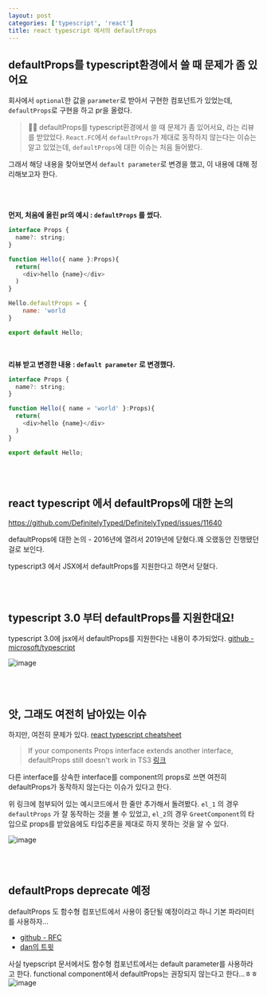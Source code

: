```yaml
---
layout: post
categories: ['typescript', 'react']
title: react typescript 에서의 defaultProps
---
```


## defaultProps를 typescript환경에서 쓸 때 문제가 좀 있어요

회사에서 `optional`한 값을 `parameter`로 받아서 구현한 컴포넌트가 있었는데, `defaultProps`로 구현을 하고 pr을 올렸다. 
> 🙋‍♂️ defaultProps를 typescript환경에서 쓸 때 문제가 좀 있어서요,
라는 리뷰를 받았었다. `React.FC`에서 `defaultProps`가 제대로 동작하지 않는다는 이슈는 알고 있었는데, `defaultProps`에 대한 이슈는 처음 들어봤다. 

그래서 해당 내용을 찾아보면서 `default parameter`로 변경을 했고, 이 내용에 대해 정리해보고자 한다.

<br/>
<br/>

**먼저, 처음에 올린 pr의 예시 : `defaultProps` 를 썼다.**

```javascript
interface Props {
  name?: string;
}

function Hello({ name }:Props){
  return(
    <div>hello {name}</div>
  )
}

Hello.defaultProps = {
    name: 'world
}

export default Hello;
```

<br/>


**리뷰 받고 변경한 내용 : `default parameter` 로 변경했다.**

```javascript
interface Props {
  name?: string;
}

function Hello({ name = 'world' }:Props){
  return(
    <div>hello {name}</div>
  )
}

export default Hello;
```

<br/>
<br/>

## react typescript 에서 defaultProps에 대한 논의


https://github.com/DefinitelyTyped/DefinitelyTyped/issues/11640

defaultProps에 대한 논의 - 2016년에 열려서 2019년에 닫혔다.꽤 오랬동안 진행됐던 걸로 보인다.

typescript3 에서 JSX에서 defaultProps를 지원한다고 하면서 닫혔다.


<br/>
<br/>

## typescript 3.0 부터 defaultProps를 지원한대요!

typescript 3.0에 jsx에서 defaultProps를 지원한다는 내용이 추가되었다.
[github - microsoft/typescript](https://github.com/Microsoft/TypeScript/wiki/What%27s-new-in-TypeScript#support-for-defaultprops-in-jsx)

![image](https://user-images.githubusercontent.com/51187540/149651068-9edb2c7b-488c-4c19-9692-e6bf2a1b56fa.png)


<br/>
<br/>

## 앗, 그래도 여전히 남아있는 이슈
하지만, 여전히 문제가 있다. [react typescript cheatsheet](https://react-typescript-cheatsheet.netlify.app/docs/basic/getting-started/default_props/)


> If your components Props interface extends another interface, defaultProps still doesn't work in TS3
> [링크](https://github.com/typescript-cheatsheets/react/issues/61)

다른 interface를 상속한 interface를 component의 props로 쓰면 여전히 defaultProps가 동작하지 않는다는 이슈가 있다고 한다. 

위 링크에 첨부되어 있는 예시코드에서 한 줄만 추가해서 돌려봤다.
`el_1` 의 경우 `defaultProps` 가 잘 동작하는 것을 볼 수 있었고, `el_2`의 경우 `GreetComponent`의 타입으로 props를 받았음에도 타입추론을 제대로 하지 못하는 것을 알 수 있다. 


![image](https://user-images.githubusercontent.com/51187540/149650437-e9b43393-9254-48a2-891a-77ae89c3a7a7.png)



<br/>
<br/>

## defaultProps deprecate 예정
defaultProps 도 함수형 컴포넌트에서 사용이 중단될 예정이라고 하니 기본 파라미터를 사용하자...
- [github - RFC](https://github.com/reactjs/rfcs/pull/107)
- [dan의 트윗](https://twitter.com/dan_abramov/status/1133878326358171650)

사실 tyepscript 문서에서도 함수형 컴포넌트에서는 default parameter를 사용하라고 한다. functional component에서 defaultProps는 권장되지 않는다고 한다...ㅎㅎ
![image](https://user-images.githubusercontent.com/51187540/149652205-6f2c0627-2bd0-4858-85e0-47e657133fdc.png)